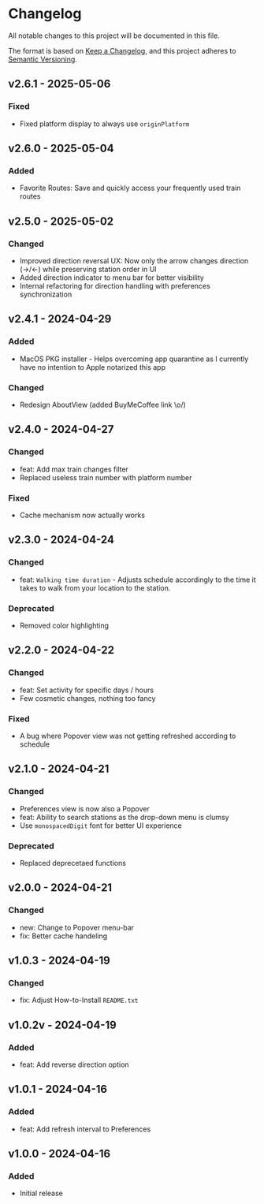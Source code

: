 # Changelog

All notable changes to this project will be documented in this file.

The format is based on [Keep a Changelog](https://keepachangelog.com/en/1.0.0/),
and this project adheres to [Semantic Versioning](https://semver.org/spec/v2.0.0.html).

<!--
Available bump types:
BUMP:patch - Increases the patch version (0.0.x)
BUMP:minor - Increases the minor version (0.x.0)
BUMP:major - Increases the major version (x.0.0)
-->

<!-- BUMP:patch -->
## v2.6.1 - 2025-05-06
### Fixed
- Fixed platform display to always use `originPlatform`

<!-- BUMP:minor -->
## v2.6.0 - 2025-05-04
### Added
- Favorite Routes: Save and quickly access your frequently used train routes

<!-- BUMP:minor -->
## v2.5.0 - 2025-05-02
### Changed
- Improved direction reversal UX: Now only the arrow changes direction (→/←) while preserving station order in UI
- Added direction indicator to menu bar for better visibility
- Internal refactoring for direction handling with preferences synchronization

<!-- BUMP:patch -->
## v2.4.1 - 2024-04-29
### Added
- MacOS PKG installer - Helps overcoming app quarantine as I currently have no intention to Apple notarized this app

### Changed
- Redesign AboutView (added BuyMeCoffee link \o/)

<!-- BUMP:minor -->
## v2.4.0 - 2024-04-27
### Changed
- feat: Add max train changes filter
- Replaced useless train number with platform number

### Fixed
- Cache mechanism now actually works

<!-- BUMP:minor -->
## v2.3.0 - 2024-04-24
### Changed
- feat: `Walking time duration` - Adjusts schedule accordingly to the time it takes to walk from your location to the station. 

### Deprecated
- Removed color highlighting

<!-- BUMP:minor -->
## v2.2.0 - 2024-04-22
### Changed
- feat: Set activity for specific days / hours
- Few cosmetic changes, nothing too fancy

### Fixed
- A bug where Popover view was not getting refreshed according to schedule
  
<!-- BUMP:minor -->
## v2.1.0 - 2024-04-21
### Changed
- Preferences view is now also a Popover
- feat: Ability to search stations as the drop-down menu is clumsy
- Use `monospacedDigit` font for better UI experience

### Deprecated
- Replaced deprecetaed functions 

<!-- BUMP:major -->
## v2.0.0 - 2024-04-21
### Changed
- new: Change to Popover menu-bar
- fix: Better cache handeling

<!-- BUMP:patch -->
## v1.0.3 - 2024-04-19
### Changed
- fix: Adjust How-to-Install `README.txt` 

<!-- BUMP:patch -->
## v1.0.2v - 2024-04-19
### Added
- feat: Add reverse direction option

<!-- BUMP:patch -->
## v1.0.1 - 2024-04-16
### Added
- feat: Add refresh interval to Preferences

<!-- BUMP:major -->
## v1.0.0 - 2024-04-16
### Added
- Initial release